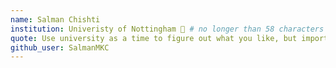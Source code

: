 ```yaml
---
name: Salman Chishti
institution: Univeristy of Nottingham 🚩 # no longer than 58 characters
quote: Use university as a time to figure out what you like, but importantly, also what you don't like # no longer than 100 characters, avoid using quotes(") to guarantee the format remains the same.
github_user: SalmanMKC
---
```

